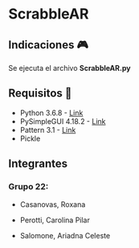 # ScrabbleAR

## Indicaciones  :video_game:
Se ejecuta el archivo **ScrabbleAR.py**

## Requisitos :rocket:
- Python 3.6.8 - [Link](https://www.python.org/downloads/release/python-368/)
- PySimpleGUI 4.18.2 - [Link](https://github.com/PySimpleGUI/PySimpleGUI)
- Pattern 3.1 - [Link](https://github.com/clips/pattern) 
- Pickle 

## Integrantes 

### Grupo 22:

- Casanovas, Roxana  

- Perotti, Carolina Pilar  

- Salomone, Ariadna Celeste

